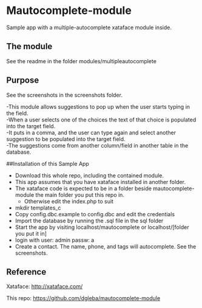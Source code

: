 Mautocomplete-module
====================

Sample app with a multiple-autocomplete xataface module inside.


## The module

 See the readme in the folder modules/multipleautocomplete


## Purpose

See the screenshots in the screenshots folder.  

-This module allows suggestions to pop up when the user starts typing in the field.   
-When a user selects one of the choices the text of that choice is populated into the target field.  
-It puts in a comma, and the user can type again and select another suggestion to be populated into the target field.  
-The suggestions come from another column/field in another table in the database.  





##Installation of this Sample App

- Download this whole repo, including the contained module.  
- This app assumes that you have xataface installed in another folder.  
- The xataface code is expected to be in a folder beside mautocomplete-module the main folder you put this repo in.
	- Otherwise edit the index.php to suit  
- mkdir templates_c  
- Copy config.dbc.example to config.dbc and edit the credentials  
- Import the database by running the .sql file in the sql folder  
- Start the app by visiting localhost/mautocomplete or localhost/[folder you put it in]  
- login with user: admin passw: a  
- Create a contact. The name, phone, and tags will autocomplete. See the screenshots.  


## Reference

Xataface: http://xataface.com/

This repo: https://github.com/dgleba/mautocomplete-module

